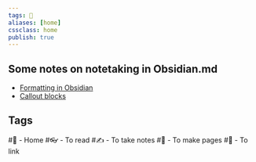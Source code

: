 ```yaml
---
tags: 🏡
aliases: [home]
cssclass: home
publish: true
---
```

## Some notes on notetaking in Obsidian.md
- [Formatting in Obsidian](https://help.obsidian.md/How+to/Format+your+notes)
- [Callout blocks](https://help.obsidian.md/How+to/Use+callouts)

## Tags
#🏡 - Home
#👓 - To read
#✍️ - To take notes
#📑 - To make pages
#🔗 - To link

